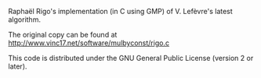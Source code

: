  Raphaël Rigo's implementation (in C using GMP) of V. Lefèvre's latest algorithm.

The original copy can be found at http://www.vinc17.net/software/mulbyconst/rigo.c

This code is distributed under the GNU General Public License (version 2 or later).
